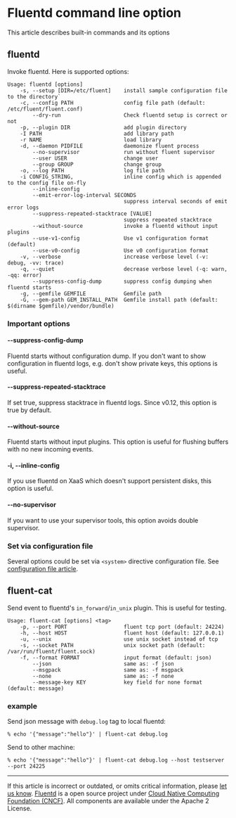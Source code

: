 # Fluentd command line option

This article describes built-in commands and its options


## fluentd

Invoke fluentd. Here is supported options:

``` {.CodeRay}
Usage: fluentd [options]
    -s, --setup [DIR=/etc/fluent]    install sample configuration file to the directory`
    -c, --config PATH                config file path (default: /etc/fluent/fluent.conf)
        --dry-run                    Check fluentd setup is correct or not
    -p, --plugin DIR                 add plugin directory
    -I PATH                          add library path
    -r NAME                          load library
    -d, --daemon PIDFILE             daemonize fluent process
        --no-supervisor              run without fluent supervisor
        --user USER                  change user
        --group GROUP                change group
    -o, --log PATH                   log file path
    -i CONFIG_STRING,                inline config which is appended to the config file on-fly
        --inline-config
        --emit-error-log-interval SECONDS
                                     suppress interval seconds of emit error logs
        --suppress-repeated-stacktrace [VALUE]
                                     suppress repeated stacktrace
        --without-source             invoke a fluentd without input plugins
        --use-v1-config              Use v1 configuration format (default)
        --use-v0-config              Use v0 configuration format
    -v, --verbose                    increase verbose level (-v: debug, -vv: trace)
    -q, --quiet                      decrease verbose level (-q: warn, -qq: error)
        --suppress-config-dump       suppress config dumping when fluentd starts
    -g, --gemfile GEMFILE            Gemfile path
    -G, --gem-path GEM_INSTALL_PATH  Gemfile install path (default: $(dirname $gemfile)/vendor/bundle)
```

### Important options

#### --suppress-config-dump

Fluentd starts without configuration dump. If you don't want to show
configuration in fluentd logs, e.g. don't show private keys, this
options is useful.

#### --suppress-repeated-stacktrace

If set true, suppress stacktrace in fluentd logs. Since v0.12, this
option is true by default.

#### --without-source

Fluentd starts without input plugins. This option is useful for flushing
buffers with no new incoming events.

#### -i, --inline-config

If you use fluentd on XaaS which doesn't support persistent disks, this
option is useful.

#### --no-supervisor

If you want to use your supervisor tools, this option avoids double
supervisor.

### Set via configuration file

Several options could be set via `<system>` directive configuration
file. See [configuration file
article](/articles/config-file#4-set-system-wide-configuration-the-ldquosystemrdquo-directive).

## fluent-cat

Send event to fluentd's `in_forward`/`in_unix` plugin. This is useful
for testing.

``` {.CodeRay}
Usage: fluent-cat [options] <tag>
    -p, --port PORT                  fluent tcp port (default: 24224)
    -h, --host HOST                  fluent host (default: 127.0.0.1)
    -u, --unix                       use unix socket instead of tcp
    -s, --socket PATH                unix socket path (default: /var/run/fluent/fluent.sock)
    -f, --format FORMAT              input format (default: json)
        --json                       same as: -f json
        --msgpack                    same as: -f msgpack
        --none                       same as: -f none
        --message-key KEY            key field for none format (default: message)
```

### example

Send json message with `debug.log` tag to local fluentd:

``` {.CodeRay}
% echo '{"message":"hello"}' | fluent-cat debug.log
```

Send to other machine:

``` {.CodeRay}
% echo '{"message":"hello"}' | fluent-cat debug.log --host testserver --port 24225
```


------------------------------------------------------------------------

If this article is incorrect or outdated, or omits critical information, please [let us know](https://github.com/fluent/fluentd-docs/issues?state=open).
[Fluentd](http://www.fluentd.org/) is a open source project under [Cloud Native Computing Foundation (CNCF)](https://cncf.io/). All components are available under the Apache 2 License.
